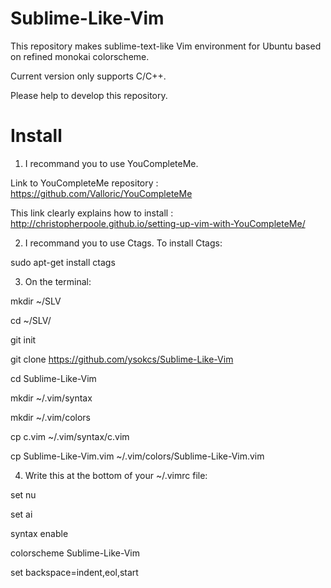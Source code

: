 Sublime-Like-Vim
================

This repository makes sublime-text-like Vim environment for Ubuntu based on refined monokai colorscheme.

Current version only supports C/C++.

Please help to develop this repository.


Install
================

1. I recommand you to use YouCompleteMe.
  
  Link to YouCompleteMe repository : https://github.com/Valloric/YouCompleteMe

  This link clearly explains how to install : http://christopherpoole.github.io/setting-up-vim-with-YouCompleteMe/



2. I recommand you to use Ctags. To install Ctags:

  sudo apt-get install ctags
  
  
3. On the terminal:
  
  mkdir ~/SLV
  
  cd ~/SLV/
  
  git init
  
  git clone https://github.com/ysokcs/Sublime-Like-Vim
  
  cd Sublime-Like-Vim

  mkdir ~/.vim/syntax
  
  mkdir ~/.vim/colors

  cp c.vim ~/.vim/syntax/c.vim
  
  cp Sublime-Like-Vim.vim ~/.vim/colors/Sublime-Like-Vim.vim
  

4. Write this at the bottom of your ~/.vimrc file:

  set nu
  
  set ai
  
  syntax enable
  
  colorscheme Sublime-Like-Vim
  
  set backspace=indent,eol,start
  
  
